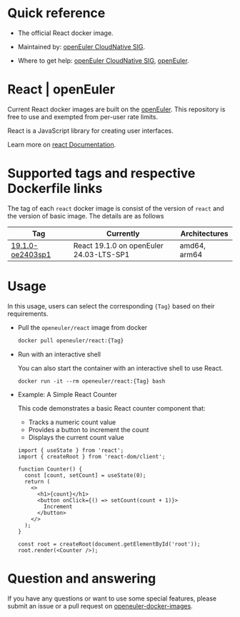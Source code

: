 # Quick reference

- The official React docker image.

- Maintained by: [openEuler CloudNative SIG](https://gitee.com/openeuler/cloudnative).

- Where to get help: [openEuler CloudNative SIG](https://gitee.com/openeuler/cloudnative), [openEuler](https://gitee.com/openeuler/community).

# React | openEuler
Current React docker images are built on the [openEuler](https://repo.openeuler.org/). This repository is free to use and exempted from per-user rate limits.

React is a JavaScript library for creating user interfaces.

Learn more on [react Documentation](https://react.dev/)⁠.

# Supported tags and respective Dockerfile links
The tag of each `react` docker image is consist of the version of `react` and the version of basic image. The details are as follows

| Tag                                                                                                                              | Currently                               | Architectures |
|----------------------------------------------------------------------------------------------------------------------------------|-----------------------------------------|---------------|
| [19.1.0-oe2403sp1](https://gitee.com/openeuler/openeuler-docker-images/blob/master/Others/react/19.1.0/24.03-lts-sp1/Dockerfile) | React 19.1.0 on openEuler 24.03-LTS-SP1 | amd64, arm64  |

# Usage
In this usage, users can select the corresponding `{Tag}` based on their requirements.

- Pull the `openeuler/react` image from docker

	```bash
	docker pull openeuler/react:{Tag}
	```

- Run with an interactive shell

    You can also start the container with an interactive shell to use React.
    ```
    docker run -it --rm openeuler/react:{Tag} bash
    ```

- Example: A Simple React Counter
    
    This code demonstrates a basic React counter component that:
    * Tracks a numeric count value
    * Provides a button to increment the count
    * Displays the current count value
    ```
    import { useState } from 'react';
    import { createRoot } from 'react-dom/client';
    
    function Counter() {
      const [count, setCount] = useState(0);
      return (
        <>
          <h1>{count}</h1>
          <button onClick={() => setCount(count + 1)}>
            Increment
          </button>
        </>
      );
    }
    
    const root = createRoot(document.getElementById('root'));
    root.render(<Counter />);
    ```
  
# Question and answering
If you have any questions or want to use some special features, please submit an issue or a pull request on [openeuler-docker-images](https://gitee.com/openeuler/openeuler-docker-images).